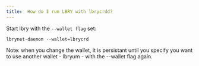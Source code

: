 ```yaml
---
title:  How do I run LBRY with lbrycrdd?
---
```


Start lbry with the `--wallet flag` set:

    lbrynet-daemon --wallet=lbrycrd

Note: when you change the wallet, it is persistant until you specify you want to use another wallet - lbryum - with the --wallet flag again.

